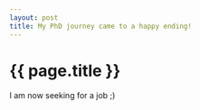 ```yaml
---
layout: post
title: My PhD journey came to a happy ending!
---
```


# {{ page.title }}

I am now seeking for a job ;)